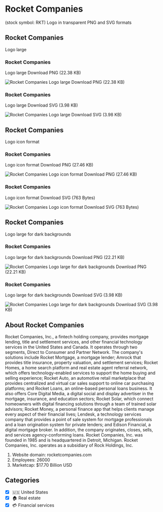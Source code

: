 # Rocket Companies
 (stock symbol: RKT) Logo in transparent PNG and SVG formats

## Rocket Companies
 Logo large

### Rocket Companies
 Logo large Download PNG (22.38 KB)

![Rocket Companies
 Logo large Download PNG (22.38 KB)](/img/orig/RKT_BIG-e5a32334.png)

### Rocket Companies
 Logo large Download SVG (3.98 KB)

![Rocket Companies
 Logo large Download SVG (3.98 KB)](/img/orig/RKT_BIG-a6e510b0.svg)

## Rocket Companies
 Logo icon format

### Rocket Companies
 Logo icon format Download PNG (27.46 KB)

![Rocket Companies
 Logo icon format Download PNG (27.46 KB)](/img/orig/RKT-40968909.png)

### Rocket Companies
 Logo icon format Download SVG (763 Bytes)

![Rocket Companies
 Logo icon format Download SVG (763 Bytes)](/img/orig/RKT-da285849.svg)

## Rocket Companies
 Logo large for dark backgrounds

### Rocket Companies
 Logo large for dark backgrounds Download PNG (22.21 KB)

![Rocket Companies
 Logo large for dark backgrounds Download PNG (22.21 KB)](/img/orig/RKT_BIG.D-bda5f018.png)

### Rocket Companies
 Logo large for dark backgrounds Download SVG (3.98 KB)

![Rocket Companies
 Logo large for dark backgrounds Download SVG (3.98 KB)](/img/orig/RKT_BIG.D-09854825.svg)

## About Rocket Companies


Rocket Companies, Inc., a fintech holding company, provides mortgage lending, title and settlement services, and other financial technology services in the United States and Canada. It operates through two segments, Direct to Consumer and Partner Network. The company's solutions include Rocket Mortgage, a mortgage lender; Amrock that provides title insurance, property valuation, and settlement services; Rocket Homes, a home search platform and real estate agent referral network, which offers technology-enabled services to support the home buying and selling experience; Rocket Auto, an automotive retail marketplace that provides centralized and virtual car sales support to online car purchasing platforms; and Rocket Loans, an online-based personal loans business. It also offers Core Digital Media, a digital social and display advertiser in the mortgage, insurance, and education sectors; Rocket Solar, which connect homeowners with digital financing solutions through a team of trained solar advisors; Rocket Money, a personal finance app that helps clients manage every aspect of their financial lives; Lendesk, a technology services company that provides a point of sale system for mortgage professionals and a loan origination system for private lenders; and Edison Financial, a digital mortgage broker. In addition, the company originates, closes, sells, and services agency-conforming loans. Rocket Companies, Inc. was founded in 1985 and is headquartered in Detroit, Michigan. Rocket Companies, Inc. operates as a subsidiary of Rock Holdings, Inc.

1. Website domain: rocketcompanies.com
2. Employees: 26000
3. Marketcap: $17.70 Billion USD


## Categories
- [x] 🇺🇸 United States
- [x] 🏠 Real estate
- [x] 💳 Financial services
